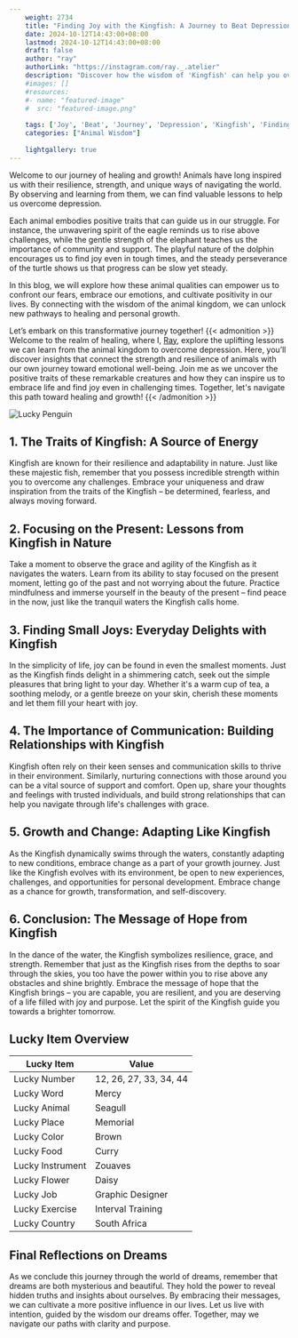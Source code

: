 ```yaml
---
    weight: 2734
    title: "Finding Joy with the Kingfish: A Journey to Beat Depression"  # Assuming 'title' column exists
    date: 2024-10-12T14:43:00+08:00
    lastmod: 2024-10-12T14:43:00+08:00
    draft: false
    author: "ray"
    authorLink: "https://instagram.com/ray._.atelier"
    description: "Discover how the wisdom of 'Kingfish' can help you overcome depression and find joy in your life journey."
    #images: []
    #resources:
    #- name: "featured-image"
    #  src: "featured-image.png"
    
    tags: ['Joy', 'Beat', 'Journey', 'Depression', 'Kingfish', 'Finding']
    categories: ["Animal Wisdom"]
    
    lightgallery: true
---
```

    
Welcome to our journey of healing and growth! Animals have long inspired us with their resilience, strength, and unique ways of navigating the world. By observing and learning from them, we can find valuable lessons to help us overcome depression.

Each animal embodies positive traits that can guide us in our struggle. For instance, the unwavering spirit of the eagle reminds us to rise above challenges, while the gentle strength of the elephant teaches us the importance of community and support. The playful nature of the dolphin encourages us to find joy even in tough times, and the steady perseverance of the turtle shows us that progress can be slow yet steady.

In this blog, we will explore how these animal qualities can empower us to confront our fears, embrace our emotions, and cultivate positivity in our lives. By connecting with the wisdom of the animal kingdom, we can unlock new pathways to healing and personal growth.

Let’s embark on this transformative journey together!
{{< admonition >}}
Welcome to the realm of healing, where I, [Ray](https://instagram.com/ray._.atelier), explore the uplifting lessons we can learn from the animal kingdom to overcome depression. Here, you’ll discover insights that connect the strength and resilience of animals with our own journey toward emotional well-being. Join me as we uncover the positive traits of these remarkable creatures and how they can inspire us to embrace life and find joy even in challenging times. Together, let's navigate this path toward healing and growth!
{{< /admonition >}}

![Lucky Penguin](https://cdn.pixabay.com/photo/2024/09/07/02/34/penguins-9028827_1280.jpg "Lucky Penguin")

## 1. The Traits of Kingfish: A Source of Energy
Kingfish are known for their resilience and adaptability in nature. Just like these majestic fish, remember that you possess incredible strength within you to overcome any challenges. Embrace your uniqueness and draw inspiration from the traits of the Kingfish – be determined, fearless, and always moving forward. 

## 2. Focusing on the Present: Lessons from Kingfish in Nature
Take a moment to observe the grace and agility of the Kingfish as it navigates the waters. Learn from its ability to stay focused on the present moment, letting go of the past and not worrying about the future. Practice mindfulness and immerse yourself in the beauty of the present – find peace in the now, just like the tranquil waters the Kingfish calls home.

## 3. Finding Small Joys: Everyday Delights with Kingfish
In the simplicity of life, joy can be found in even the smallest moments. Just as the Kingfish finds delight in a shimmering catch, seek out the simple pleasures that bring light to your day. Whether it's a warm cup of tea, a soothing melody, or a gentle breeze on your skin, cherish these moments and let them fill your heart with joy.

## 4. The Importance of Communication: Building Relationships with Kingfish
Kingfish often rely on their keen senses and communication skills to thrive in their environment. Similarly, nurturing connections with those around you can be a vital source of support and comfort. Open up, share your thoughts and feelings with trusted individuals, and build strong relationships that can help you navigate through life's challenges with grace.

## 5. Growth and Change: Adapting Like Kingfish
As the Kingfish dynamically swims through the waters, constantly adapting to new conditions, embrace change as a part of your growth journey. Just like the Kingfish evolves with its environment, be open to new experiences, challenges, and opportunities for personal development. Embrace change as a chance for growth, transformation, and self-discovery.

## 6. Conclusion: The Message of Hope from Kingfish
In the dance of the water, the Kingfish symbolizes resilience, grace, and strength. Remember that just as the Kingfish rises from the depths to soar through the skies, you too have the power within you to rise above any obstacles and shine brightly. Embrace the message of hope that the Kingfish brings – you are capable, you are resilient, and you are deserving of a life filled with joy and purpose. Let the spirit of the Kingfish guide you towards a brighter tomorrow.


## Lucky Item Overview
| Lucky Item          | Value              |
|---------------|--------------------|
| Lucky Number        | 12, 26, 27, 33, 34, 44  |
| Lucky Word          | Mercy |
| Lucky Animal        | Seagull |
| Lucky Place         | Memorial     |
| Lucky Color         | Brown     |
| Lucky Food          | Curry      |
| Lucky Instrument    | Zouaves |
| Lucky Flower        | Daisy    |
| Lucky Job           | Graphic Designer       |
| Lucky Exercise      | Interval Training  |
| Lucky Country       | South Africa    |


##  Final Reflections on Dreams

As we conclude this journey through the world of dreams, remember that dreams are both mysterious and beautiful. They hold the power to reveal hidden truths and insights about ourselves. By embracing their messages, we can cultivate a more positive influence in our lives. Let us live with intention, guided by the wisdom our dreams offer. Together, may we navigate our paths with clarity and purpose.
